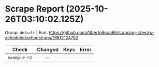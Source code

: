 # Scrape Report (2025-10-26T03:10:02.125Z)

Group: `default`  |  Run: https://github.com/AlbertoRoca96/scraping-checks-scheduler/actions/runs/18812124752

| Check | Changed | Keys | Error |
|---|:---:|:--|:--|
| `example_h1` | — |  |  |
